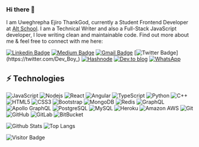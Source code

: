 ### Hi there 👋

I am Uweghrepha Ejiro ThankGod, currently a Student Frontend Developer at [Alt School](https://www.altschoolafrica.com). I am a Technical Writer and also a Full-Stack JavaScript developer, I love writing clean and maintainable code. Find out more about me & feel free to connect with me here:

[![Linkedin Badge](https://img.shields.io/badge/-ejiro-blue?style=flat-square&logo=Linkedin&logoColor=white&link=https://www.linkedin.com/in/ejiro-t/)](https://www.linkedin.com/in/ejiro-t/)
[![Medium Badge](https://img.shields.io/badge/ejiro-uweg-12100E?style=flat-square&logo=medium&logoColor=white&link=https://medium.com/@ejirouweghrepha
)](https://medium.com/@ejirouweghrepha)
[![Gmail Badge](https://img.shields.io/badge/-ejirouweghrepha@gmail.com-c14438?style=flat-square&logo=Gmail&logoColor=white&link=mailto:ejirouweghrepha@gmail.com)](mailto:ejirouweghrepha@gmail.com)
[![Twitter Badge](https://img.shields.io/badge/ejiro-%231DA1F2.svg?style=flat-the-badge&logo=Twitter&logoColor=white&link=https://twitter.com/Dev_Boy_)](https://twitter.com/Dev_Boy_)
[![Hashnode](https://img.shields.io/badge/Ejiro-2962FF?style=flat-the-badge&logo=hashnode&logoColor=white&link=https://ejis.hashnode.dev/)](https://ejis.hashnode.dev/)
[![Dev.to blog](https://img.shields.io/badge/Ejiro-0A0A0A?style=flat-the-badge&logo=dev.to&logoColor=white&link=https://dev.to/ejineroz)](https://dev.to/ejineroz)
[![WhatsApp](https://img.shields.io/badge/Ejiro-25D366?style=flat-the-badge&logo=whatsapp&logoColor=white&link=https://wa.me/message/DYE6FEMIPQL6G1)](https://wa.me/message/DYE6FEMIPQL6G1)


## ⚡ Technologies

![JavaScript](https://img.shields.io/badge/-JavaScript-black?style=flat-square&logo=javascript)
![Nodejs](https://img.shields.io/badge/-Nodejs-black?style=flat-square&logo=Node.js)
![React](https://img.shields.io/badge/-React-black?style=flat-square&logo=react)
![Angular](https://img.shields.io/badge/angular-%23DD0031.svg?style=flat-the-badge&logo=angular&logoColor=white)
![TypeScript](https://img.shields.io/badge/-TypeScript-007ACC?style=flat-square&logo=typescript)
![Python](https://img.shields.io/badge/-Python-black?style=flat-square&logo=Python)
![C++](https://img.shields.io/badge/-C++-00599C?style=flat-square&logo=c)
![HTML5](https://img.shields.io/badge/-HTML5-E34F26?style=flat-square&logo=html5&logoColor=white)
![CSS3](https://img.shields.io/badge/-CSS3-1572B6?style=flat-square&logo=css3)
![Bootstrap](https://img.shields.io/badge/-Bootstrap-563D7C?style=flat-square&logo=bootstrap)
![MongoDB](https://img.shields.io/badge/-MongoDB-black?style=flat-square&logo=mongodb)
![Redis](https://img.shields.io/badge/-Redis-black?style=flat-square&logo=Redis)
![GraphQL](https://img.shields.io/badge/-GraphQL-E10098?style=flat-square&logo=graphql)
![Apollo GraphQL](https://img.shields.io/badge/-Apollo%20GraphQL-311C87?style=flat-square&logo=apollo-graphql)
![PostgreSQL](https://img.shields.io/badge/-PostgreSQL-336791?style=flat-square&logo=postgresql)
![MySQL](https://img.shields.io/badge/-MySQL-black?style=flat-square&logo=mysql)
![Heroku](https://img.shields.io/badge/-Heroku-430098?style=flat-square&logo=heroku)
![Amazon AWS](https://img.shields.io/badge/Amazon%20AWS-232F3E?style=flat-square&logo=amazon-aws)
![Git](https://img.shields.io/badge/-Git-black?style=flat-square&logo=git)
![GitHub](https://img.shields.io/badge/-GitHub-181717?style=flat-square&logo=github)
![GitLab](https://img.shields.io/badge/-GitLab-FCA121?style=flat-square&logo=gitlab)
![BitBucket](https://img.shields.io/badge/-BitBucket-darkblue?style=flat-square&logo=bitbucket)

![Github Stats](https://github-readme-stats.vercel.app/api?username=ejineroz&count_private=true&show_icons=true&include_all_commits=true)
![Top Langs](https://github-readme-stats.vercel.app/api/top-langs/?username=ejineroz&hide=TeX&layout=compact)

![Visitor Badge](https://visitor-badge.laobi.icu/badge?page_id=ejineroz.ejineroz)
